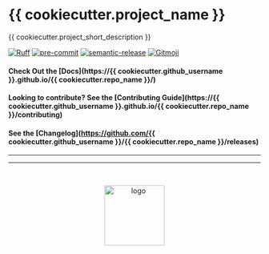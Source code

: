 # {{ cookiecutter.project_name }}

{{ cookiecutter.project_short_description }}

[![Ruff](https://img.shields.io/endpoint?url=https://raw.githubusercontent.com/astral-sh/ruff/main/assets/badge/v2.json)](https://github.com/astral-sh/ruff)
[![pre-commit](https://img.shields.io/badge/pre--commit-enabled-lightgreen?logo=pre-commit)](https://github.com/pre-commit/pre-commit)
[![semantic-release](https://img.shields.io/badge/%20%20%F0%9F%93%A6%F0%9F%9A%80-semantic--release-e10079.svg)](https://github.com/semantic-release/semantic-release)
[![Gitmoji](https://img.shields.io/badge/gitmoji-%20😜%20😍-FFDD67.svg)](https://gitmoji.dev)

#### Check Out the [Docs](https://{{ cookiecutter.github_username }}.github.io/{{ cookiecutter.repo_name }}/)

#### Looking to contribute? See the [Contributing Guide](https://{{ cookiecutter.github_username }}.github.io/{{ cookiecutter.repo_name }}/contributing)

#### See the [Changelog](https://github.com/{{ cookiecutter.github_username }}/{{ cookiecutter.repo_name }}/releases)

---

---

<br/>

<p align="center"><a href="https://github.com/{{ cookiecutter.github_username }}"><img src="{{ cookiecutter.logo_url }}" width="120" height="120" alt="logo"></p>
